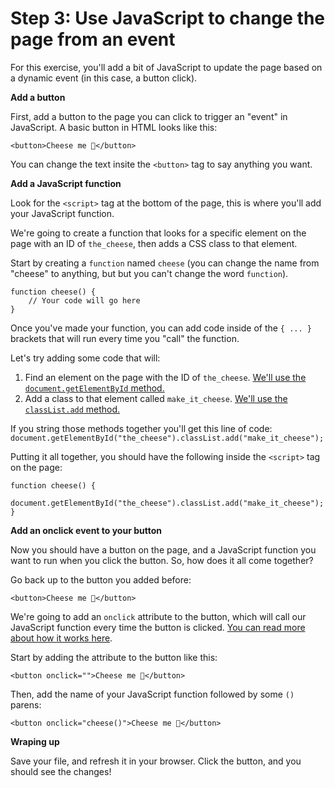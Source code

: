 # Step 3: Use JavaScript to change the page from an event

For this exercise, you'll add a bit of JavaScript to update the page based on a dynamic event (in this case, a button click).

**Add a button**

First, add a button to the page you can click to trigger an "event" in JavaScript. A basic button in HTML looks like this:

```
<button>Cheese me 🧀</button>
```

You can change the text insite the `<button>` tag to say anything you want.

**Add a JavaScript function**

Look for the `<script>` tag at the bottom of the page, this is where you'll add your JavaScript function.

We're going to create a function that looks for a specific element on the page with an ID of `the_cheese`, then adds a CSS class to that element.

Start by creating a `function` named `cheese` (you can change the name from "cheese" to anything, but but you can't change the word `function`).

```
function cheese() {
    // Your code will go here
}
```

Once you've made your function, you can add code inside of the `{ ... }` brackets that will run every time you "call" the function.

Let's try adding some code that will:

1. Find an element on the page with the ID of `the_cheese`. [We'll use the `document.getElementById` method.](https://www.w3schools.com/jsref/met_document_getelementbyid.asp)
2. Add a class to that element called `make_it_cheese`. [We'll use the `classList.add` method.](https://www.w3schools.com/jsref/prop_element_classlist.asp)

If you string those methods together you'll get this line of code: `document.getElementById("the_cheese").classList.add("make_it_cheese");`

Putting it all together, you should have the following inside the `<script>` tag on the page:

```
function cheese() {
    document.getElementById("the_cheese").classList.add("make_it_cheese");
}
```

**Add an onclick event to your button**

Now you should have a button on the page, and a JavaScript function you want to run when you click the button. So, how does it all come together?

Go back up to the button you added before:

```
<button>Cheese me 🧀</button>
```

We're going to add an `onclick` attribute to the button, which will call our JavaScript function every time the button is clicked. [You can read more about how it works here](https://www.w3schools.com/jsref/event_onclick.asp).

Start by adding the attribute to the button like this:

```
<button onclick="">Cheese me 🧀</button>
```

Then, add the name of your JavaScript function followed by some `()` parens:

```
<button onclick="cheese()">Cheese me 🧀</button>
```

**Wraping up**

Save your file, and refresh it in your browser. Click the button, and you should see the changes!
